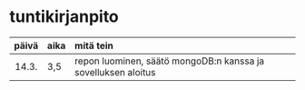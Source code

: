 # tuntikirjanpito

| päivä | aika | mitä tein  |
| :----:|:-----| :-----|
|14.3.|3,5| repon luominen, säätö mongoDB:n kanssa ja sovelluksen aloitus|
